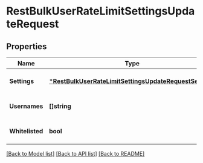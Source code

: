 # RestBulkUserRateLimitSettingsUpdateRequest

## Properties
Name | Type | Description | Notes
------------ | ------------- | ------------- | -------------
**Settings** | [***RestBulkUserRateLimitSettingsUpdateRequestSettings**](RestBulkUserRateLimitSettingsUpdateRequest_settings.md) |  | [optional] [default to null]
**Usernames** | **[]string** |  | [optional] [default to null]
**Whitelisted** | **bool** |  | [optional] [default to null]

[[Back to Model list]](../README.md#documentation-for-models) [[Back to API list]](../README.md#documentation-for-api-endpoints) [[Back to README]](../README.md)

